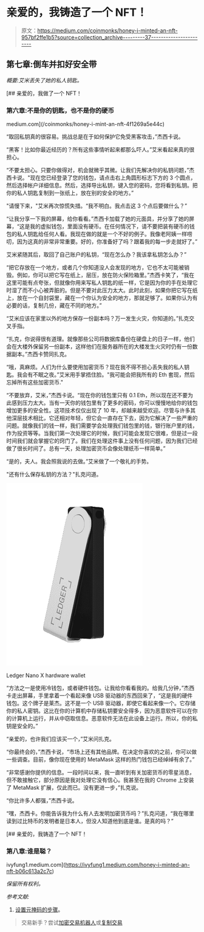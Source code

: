 # 亲爱的，我铸造了一个 NFT！

> 原文：<https://medium.com/coinmonks/honey-i-minted-an-nft-957bf2ffe1b5?source=collection_archive---------37----------------------->

## **第七章:倒车并扣好安全带**

*概要:艾米丢失了她的私人钥匙。*

[](/coinmonks/honey-i-mint-an-nft-4f1269a5e44c) [## 亲爱的，我做了一个 NFT！

### 第六章:不是你的钥匙，也不是你的硬币

medium.com](/coinmonks/honey-i-mint-an-nft-4f1269a5e44c) 

“取回私钥真的很容易。挑战总是在于如何保护它免受黑客攻击，”杰西卡说。

“黑客！比如你最近经历的？所有这些事情听起来都那么吓人。”艾米看起来真的很担心。

“不要太担心。只要你做得对，机会就微乎其微。让我们先解决你的私钥问题，”杰西卡说。"现在您已经登录了您的钱包，请点击右上角圆形标志下方的 3 个圆点，然后选择帐户详细信息。然后，选择导出私钥，键入您的密码，您将看到私钥。把你的私人钥匙复制到一张纸上，放在别的安全的地方。”

"请慢下来，"艾米再次惊慌失措。“我不明白。我点击这 3 个点后要做什么？”

“让我分享一下我的屏幕，给你看看。”杰西卡加载了她的元面具，并分享了她的屏幕，“这是我的虚拟钱包，里面没有硬币。在任何情况下，请不要把装有硬币的钱包的私人钥匙给任何人看。我现在做的就是一个不好的例子。我像老阿姨一样唠叨，因为这真的非常非常重要。好的，你准备好了吗？跟着我的每一步走就好了。”

艾米紧随其后，取回了自己账户的私钥，“现在怎么办？我该拿私钥怎么办？”

“把它存放在一个地方，或者几个你知道没人会发现的地方，它也不太可能被销毁。例如，你可以把它写在纸上，层压，放在防火保险箱里。”杰西卡笑了，“我在这里可能有点夸张，但就像你用来写私人钥匙的纸一样，它是因为你的手在处理它时湿了而不小心被弄脏的。但是不要对此压力太大。此时此刻，如果你把它写在纸上，放在一个自封袋里，藏在一个你认为安全的地方，那就足够了。如果你认为有必要的话，复制几份，藏在不同的地方。”

“艾米应该在家里以外的地方保存一份副本吗？万一发生火灾，你知道的。”扎克交叉手指。

“扎克，你说得很有道理。就像那些公司将数据库备份在硬盘上的日子一样，他们会在大楼外保留另一份副本，这样他们在服务器所在的大楼发生火灾时仍有一份数据副本。”杰西卡赞同扎克。

“哦，真麻烦。人们为什么要使用加密货币？现在我不得不担心丢失我的私人钥匙。我会有不眠之夜。”艾米用手掌捂住脸。"我可能会把我所有的 Eth 套现，然后忘掉所有这些加密货币."

“不要放弃，艾米，”杰西卡说。“现在你的钱包里只有 0.1 Eth，所以现在还不要为此感到压力太大。当有一天你的钱包里有了更多的密码，你可以慢慢地给你的钱包增加更多的安全性。这项技术仅仅出现了 10 年，却越来越受欢迎。尽管与许多其他深层技术相比，它还相对年轻，但它会一直存在下去，因为它解决了一些严重的问题。就像我们的钱一样，我们需要学会处理我们钱包里的钱，银行账户里的钱，作为投资等等。当我们第一次处理它的时候，我们可能会发现它很难，但是过一段时间我们就会掌握它的窍门了。我们在处理这件事上没有任何问题，因为我们已经做了很长时间了。总有一天，处理加密货币会像处理纸币一样简单。”

“是的，夫人。我会照我说的去做。”艾米做了一个敬礼的手势。

"还有什么保存私钥的方法？"扎克问道。

![](img/2475fbd8a9bd3bd856505fd4e3e1a1f2.png)

Ledger Nano X hardware wallet

“方法之一是使用冷钱包，或者硬件钱包。让我给你看看我的。给我几分钟，”杰西卡走出屏幕，手里拿着一个看起来像 USB 驱动器的东西回来了，“这是我的硬件钱包。这个牌子是莱杰。这不是一个 USB 驱动器，即使它看起来像一个。它存储你的私人密钥。这比在你的计算机中存储私钥要安全得多，因为恶意软件可以在你的计算机上运行，并从中窃取信息。恶意软件无法在此设备上运行。所以，你的私钥是安全的。”

“亲爱的，也许我们应该买一个，”艾米问扎克。

“你最终会的，”杰西卡说，“市场上还有其他品牌。在决定你喜欢的之前，你可以做一些调查。目前，像你现在使用的 MetaMask 这样的热门钱包已经绰绰有余了。”

“非常感谢你提供的信息。一段时间以来，我一直听到有关加密货币的零星消息，但不敢接触它，部分原因是我对处理它没有信心。我甚至在我的 Chrome 上安装了 MetaMask 扩展，仅此而已。没有更进一步，”扎克说。

“你比许多人都强，”杰西卡说。

“嘿，杰西卡。你能告诉我为什么有人去发明加密货币吗？”扎克问道，“我在哪里读到过比特币的发明者是日本人，但没人知道他到底是谁。是真的吗？”

 [## 亲爱的，我铸造了一个 NFT！

### 第八章:谁是聪？

ivyfung1.medium.com](https://ivyfung1.medium.com/honey-i-minted-an-nft-b06c613a2c7c) 

*保留所有权利。*

*参考文献:*

1.  [设置元掩码的步骤](https://www.youtube.com/watch?v=_q3QyRu3Ss4&list=PLGrHYSUO2a9oNennlIBgVdNq4MdFaOE7R&index=1)。

> 交易新手？尝试[加密交易机器人](/coinmonks/crypto-trading-bot-c2ffce8acb2a)或[复制交易](/coinmonks/top-10-crypto-copy-trading-platforms-for-beginners-d0c37c7d698c)
